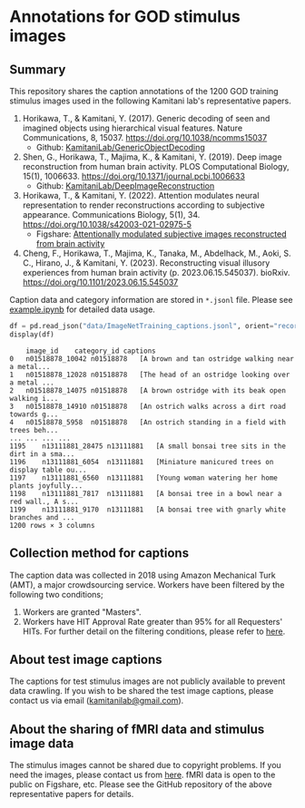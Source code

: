 # Annotations for GOD stimulus images

## Summary
This repository shares the caption annotations of the 1200 GOD training stimulus images used in the following Kamitani lab's representative papers. 


1. Horikawa, T., & Kamitani, Y. (2017). Generic decoding of seen and imagined objects using hierarchical visual features. Nature Communications, 8, 15037. https://doi.org/10.1038/ncomms15037
    - Github: [KamitaniLab/GenericObjectDecoding](https://github.com/KamitaniLab/GenericObjectDecoding)
2. Shen, G., Horikawa, T., Majima, K., & Kamitani, Y. (2019). Deep image reconstruction from human brain activity. PLOS Computational Biology, 15(1), 1006633. https://doi.org/10.1371/journal.pcbi.1006633
    - Github: [KamitaniLab/DeepImageReconstruction](https://github.com/KamitaniLab/DeepImageReconstruction)
3. Horikawa, T., & Kamitani, Y. (2022). Attention modulates neural representation to render reconstructions according to subjective appearance. Communications Biology, 5(1), 34. https://doi.org/10.1038/s42003-021-02975-5
    - Figshare: [Attentionally modulated subjective images reconstructed from brain activity](https://figshare.com/articles/dataset/Attentionally_modulated_subjective_images_reconstructed_from_brain_activity/13474629)
4. Cheng, F., Horikawa, T., Majima, K., Tanaka, M., Abdelhack, M., Aoki, S. C., Hirano, J., & Kamitani, Y. (2023). Reconstructing visual illusory experiences from human brain activity (p. 2023.06.15.545037). bioRxiv. https://doi.org/10.1101/2023.06.15.545037



Caption data and category information are stored in `*.jsonl` file. Please see [example.ipynb](example.ipynb) for detailed data usage.

```python
df = pd.read_json("data/ImageNetTraining_captions.jsonl", orient="records", lines=True)
display(df)
```
```
	image_id	category_id	captions
0	n01518878_10042	n01518878	[A brown and tan ostridge walking near a metal...
1	n01518878_12028	n01518878	[The head of an ostridge looking over a metal ...
2	n01518878_14075	n01518878	[A brown ostridge with its beak open walking i...
3	n01518878_14910	n01518878	[An ostrich walks across a dirt road towards g...
4	n01518878_5958	n01518878	[An ostrich standing in a field with trees beh...
...	...	...	...
1195	n13111881_28475	n13111881	[A small bonsai tree sits in the dirt in a sma...
1196	n13111881_6054	n13111881	[Miniature manicured trees on display table ou...
1197	n13111881_6560	n13111881	[Young woman watering her home plants joyfully...
1198	n13111881_7817	n13111881	[A bonsai tree in a bowl near a red wall., A s...
1199	n13111881_9170	n13111881	[A bonsai tree with gnarly white branches and ...
1200 rows × 3 columns
```


## Collection method for captions
The caption data was collected in 2018 using Amazon Mechanical Turk (AMT), a major crowdsourcing service. Workers have been filtered by the following two conditions;
1. Workers are granted "Masters".
2. Workers have HIT Approval Rate greater than 95% for all Requesters' HITs.
For further detail on the filtering conditions, please refer to [here](https://www.mturk.com/worker/help).


## About test image captions
The captions for test stimulus images are not publicly available to prevent data crawling. If you wish to be shared the test image captions, please contact us via email (kamitanilab@gmail.com). 


## About the sharing of fMRI data and stimulus image data
The stimulus images cannot be shared due to copyright problems. If you need the images, please contact us from [here](https://forms.gle/ujvA34948Xg49jdn9).
fMRI data is open to the public on Figshare, etc. Please see the GitHub repository of the above representative papers for details.
